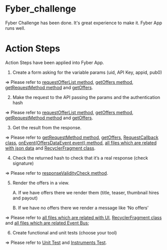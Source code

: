 # Fyber_challenge

Fyber Challenge has been done. It's great experience to make it. Fyber App runs well. 

# Action Steps
Action Steps have been applied into Fyber App.

1. Create a form asking for the variable params (uid, API Key, appid, pub0)

 => Please refer to [requestOfferList method](https://github.com/goforers/Fyber/blob/master/Fyber/app/src/main/java/com/goforer/fyber/ui/fragment/OfferListFragment.java),  [getOffers method](https://github.com/goforers/Fyber/blob/master/Fyber/app/src/main/java/com/goforer/fyber/web/Intermediary.java),  [getRequestMethod method](https://github.com/goforers/Fyber/blob/master/Fyber/app/src/main/java/com/goforer/fyber/web/communicator/RequestClient.java) and [getOffers](https://github.com/goforers/Fyber/blob/master/Fyber/app/src/main/java/com/goforer/fyber/web/communicator/RequestClient.java).

2. Make the request to the API passing the params and the authentication hash 

 => Please refer to [requestOfferList method](https://github.com/goforers/Fyber/blob/master/Fyber/app/src/main/java/com/goforer/fyber/ui/fragment/OfferListFragment.java),  [getOffers method](https://github.com/goforers/Fyber/blob/master/Fyber/app/src/main/java/com/goforer/fyber/web/Intermediary.java),  [getRequestMethod method](https://github.com/goforers/Fyber/blob/master/Fyber/app/src/main/java/com/goforer/fyber/web/communicator/RequestClient.java) and [getOffers](https://github.com/goforers/Fyber/blob/master/Fyber/app/src/main/java/com/goforer/fyber/web/communicator/RequestClient.java).

3. Get the result from the response.

 => Please refer to [getRequestMethod method](https://github.com/goforers/Fyber/blob/master/Fyber/app/src/main/java/com/goforer/fyber/web/communicator/RequestClient.java), [getOffers](https://github.com/goforers/Fyber/blob/master/Fyber/app/src/main/java/com/goforer/fyber/web/communicator/RequestClient.java), [RequestCallback class](https://github.com/goforers/Fyber/blob/master/Fyber/app/src/main/java/com/goforer/fyber/web/communicator/RequestClient.java), [onEvent(OffersDataEvent event) method](https://github.com/goforers/Fyber/blob/master/Fyber/app/src/main/java/com/goforer/fyber/ui/fragment/OfferListFragment.java), [all files which are related with json data](https://github.com/goforers/Fyber/tree/master/Fyber/app/src/main/java/com/goforer/fyber/model/data) and [RecyclerFragment class](https://github.com/goforers/Fyber/blob/master/Fyber/app/src/main/java/com/goforer/base/ui/fragment/RecyclerFragment.java).

4. Check the returned hash to check that it’s a real response (check signature)

 => Please refer to [responseValidityCheck method](https://github.com/goforers/Fyber/blob/master/Fyber/app/src/main/java/com/goforer/fyber/web/communicator/RequestClient.java).

5. Render the offers in a view.

   A. If we have offers there we render them (title, teaser, thumbnail hires and payout)

   B. If we have no offers there we render a message like ‘No offers’

 => Please refer to [all files which are related with UI](https://github.com/goforers/Fyber/tree/master/Fyber/app/src/main/java/com/goforer/fyber/ui), [RecyclerFragment class](https://github.com/goforers/Fyber/blob/master/Fyber/app/src/main/java/com/goforer/base/ui/fragment/RecyclerFragment.java) and [all files which are related Event Bus](https://github.com/goforers/Fyber/tree/master/Fyber/app/src/main/java/com/goforer/fyber/model); 

6. Create functional and unit tests (choose your tool)

 => Please refer to [Unit Test](https://github.com/goforers/Fyber/tree/master/Fyber/app/src/test/java/com/goforer/fyber) and [Instruments Test](https://github.com/goforers/Fyber/tree/master/Fyber/app/src/androidTest/java/com/goforer/fyber).
